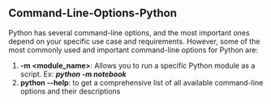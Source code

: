 ## Command-Line-Options-Python

Python has several command-line options, and the most important ones depend on your specific use case and requirements. However, some of the most commonly used and important command-line options for Python are:

1. **-m <module_name>**: Allows you to run a specific Python module as a script. Ex: ***python -m notebook***
2. **python --help**: to get a comprehensive list of all available command-line options and their descriptions
